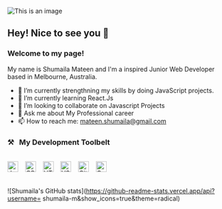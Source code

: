 
![This is an image](https://media.istockphoto.com/photos/colorful-background-picture-id1280385511?b=1&k=20&m=1280385511&s=170667a&w=0&h=4-KMkIqgyw2gTBMTBbYZVZoidwRsWZzr3q0xyUDYhas=)

## Hey! Nice to see you 👋


### Welcome to my page!

My name is Shumaila Mateen and I'm a inspired Junior Web Developer based in Melbourne, Australia.

- 🔭 I’m currently strengthning my skills by doing JavaScript projects.
- 🌱 I’m currently learning React.Js
- 👯 I’m looking to collaborate on Javascript Projects
- 💬 Ask me about My Professional career
- 📫 How to reach me: mateen.shumaila@gmail.com

### ⚒&nbsp;&nbsp;&nbsp;My Development Toolbelt
<br><img alt="JavaScript" title="JavaScript" src="https://user-images.githubusercontent.com/1680157/87443764-4af82c80-c5cc-11ea-82c2-c368ee12cf6d.png" height="24">&nbsp;&nbsp;&nbsp;&nbsp;<img alt="CSS" title="CSS" src="https://user-images.githubusercontent.com/1680157/87443759-4a5f9600-c5cc-11ea-8ae0-715433c1f781.png" height="24">&nbsp;&nbsp;&nbsp;&nbsp;<img alt="HTML" title="HTML" src="https://user-images.githubusercontent.com/1680157/87443762-4af82c80-c5cc-11ea-85cf-57be0e83c169.png" height="24">&nbsp;&nbsp;&nbsp;&nbsp;<img alt="VS Code" title="VS Code" src="https://user-images.githubusercontent.com/1680157/87443751-492e6900-c5cc-11ea-9854-f82d4d921133.png" height="24">&nbsp;&nbsp;&nbsp;&nbsp;<img alt="Git" title="Git" src="https://user-images.githubusercontent.com/1680157/87443755-49c6ff80-c5cc-11ea-954a-579f7c72873a.png" height="24">&nbsp;&nbsp;&nbsp;&nbsp;<img alt="Google Chrome" title="Google Chrome" src="https://user-images.githubusercontent.com/1680157/87443745-47fd3c00-c5cc-11ea-878f-44f34572775e.png" height="24"><br><br>


![Shumaila's GitHub stats](https://github-readme-stats.vercel.app/api?username=
shumaila-m&show_icons=true&theme=radical)



